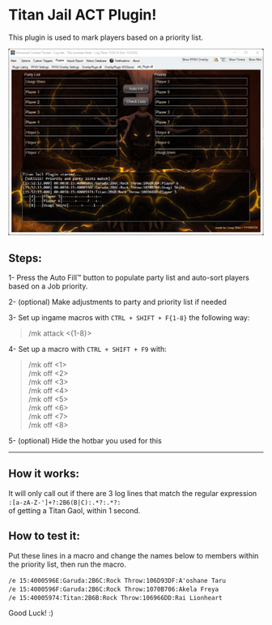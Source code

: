 # Titan Jail ACT Plugin!

This plugin is used to mark players based on a priority list.

![alt text](https://github.com/marzent/titan-jail-plugin/blob/master/jail_plugin_pic.png?raw=true)

## Steps:
1- Press the Auto Fill™ button to populate party list and auto-sort players based on a Job priority.

2- (optional) Make adjustments to party and priority list if needed

3- Set up ingame macros with `CTRL + SHIFT + F{1-8}` the following way:
> /mk attack <{1-8}>

4- Set up a macro with  `CTRL + SHIFT + F9` with:
> /mk off <1> \
> /mk off <2> \
> /mk off <3> \
> /mk off <4> \
> /mk off <5> \
> /mk off <6> \
> /mk off <7> \
> /mk off <8> 

5- (optional) Hide the hotbar you used for this


***


## How it works:
It will only call out if there are 3 log lines that match the regular expression\
`:[a-zA-Z-']+?:2B6(B|C):.*?:.*?:`\
of getting a Titan Gaol, within 1 second.

## How to test it:
Put these lines in a macro and change the names below to members within the priority list, then run the macro. 

`/e 15:4000596E:Garuda:2B6C:Rock Throw:106D93DF:A'oshane Taru`\
`/e 15:4000596F:Garuda:2B6C:Rock Throw:1070B706:Akela Freya`\
`/e 15:40005974:Titan:2B6B:Rock Throw:106966DD:Rai Lionheart`

Good Luck! :)
